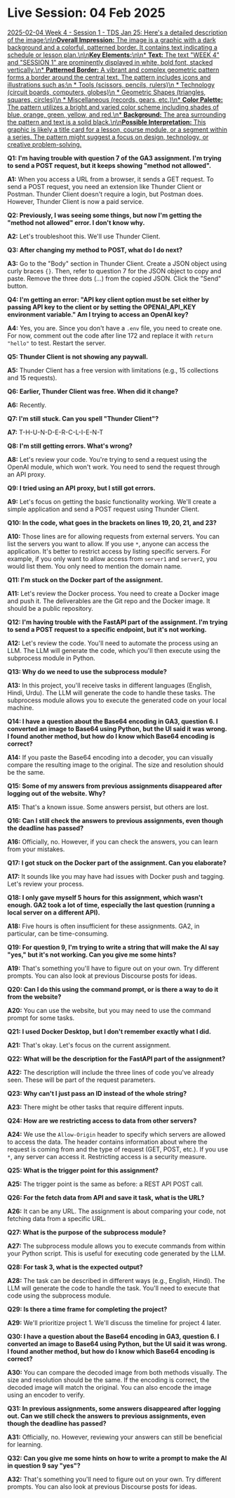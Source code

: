 # Live Session: 04 Feb 2025

[2025-02-04 Week 4 - Session 1 - TDS Jan 25: Here\'s a detailed description of the image:\n\n**Overall Impression:** The image is a graphic with a dark background and a colorful, patterned border. It contains text indicating a schedule or lesson plan.\n\n**Key Elements:**\n\n* **Text:** The text "WEEK 4" and "SESSION 1" are prominently displayed in white, bold font, stacked vertically.\n* **Patterned Border:** A vibrant and complex geometric pattern forms a border around the central text. The pattern includes icons and illustrations such as:\n * Tools (scissors, pencils, rulers)\n * Technology (circuit boards, computers, globes)\n * Geometric Shapes (triangles, squares, circles)\n * Miscellaneous (records, gears, etc.)\n* **Color Palette:** The pattern utilizes a bright and varied color scheme including shades of blue, orange, green, yellow, and red.\n* **Background:** The area surrounding the pattern and text is a solid black.\n\n**Possible Interpretation:** This graphic is likely a title card for a lesson, course module, or a segment within a series. The pattern might suggest a focus on design, technology, or creative problem-solving.](https://youtu.be_8A7Z_PN_PzQ)

**Q1: I'm having trouble with question 7 of the GA3 assignment. I'm trying to send a POST request, but it keeps showing "method not allowed".**

**A1:** When you access a URL from a browser, it sends a GET request. To send a POST request, you need an extension like Thunder Client or Postman. Thunder Client doesn't require a login, but Postman does. However, Thunder Client is now a paid service.

**Q2: Previously, I was seeing some things, but now I'm getting the "method not allowed" error. I don't know why.**

**A2:** Let's troubleshoot this. We'll use Thunder Client.

**Q3: After changing my method to POST, what do I do next?**

**A3:** Go to the "Body" section in Thunder Client. Create a JSON object using curly braces `{}`. Then, refer to question 7 for the JSON object to copy and paste. Remove the three dots (...) from the copied JSON. Click the "Send" button.

**Q4: I'm getting an error: "API key client option must be set either by passing API key to the client or by setting the OPENAI_API_KEY environment variable." Am I trying to access an OpenAI key?**

**A4:** Yes, you are. Since you don't have a `.env` file, you need to create one. For now, comment out the code after line 172 and replace it with `return "hello"` to test. Restart the server.

**Q5: Thunder Client is not showing any paywall.**

**A5:** Thunder Client has a free version with limitations (e.g., 15 collections and 15 requests).

**Q6: Earlier, Thunder Client was free. When did it change?**

**A6:** Recently.

**Q7: I'm still stuck. Can you spell "Thunder Client"?**

**A7:** T-H-U-N-D-E-R-C-L-I-E-N-T

**Q8: I'm still getting errors. What's wrong?**

**A8:** Let's review your code. You're trying to send a request using the OpenAI module, which won't work. You need to send the request through an API proxy.

**Q9: I tried using an API proxy, but I still got errors.**

**A9:** Let's focus on getting the basic functionality working. We'll create a simple application and send a POST request using Thunder Client.

**Q10: In the code, what goes in the brackets on lines 19, 20, 21, and 23?**

**A10:** Those lines are for allowing requests from external servers. You can list the servers you want to allow. If you use `*`, anyone can access the application. It's better to restrict access by listing specific servers. For example, if you only want to allow access from `server1` and `server2`, you would list them. You only need to mention the domain name.

**Q11: I'm stuck on the Docker part of the assignment.**

**A11:** Let's review the Docker process. You need to create a Docker image and push it. The deliverables are the Git repo and the Docker image. It should be a public repository.

**Q12: I'm having trouble with the FastAPI part of the assignment. I'm trying to send a POST request to a specific endpoint, but it's not working.**

**A12:** Let's review the code. You'll need to automate the process using an LLM. The LLM will generate the code, which you'll then execute using the subprocess module in Python.

**Q13: Why do we need to use the subprocess module?**

**A13:** In this project, you'll receive tasks in different languages (English, Hindi, Urdu). The LLM will generate the code to handle these tasks. The subprocess module allows you to execute the generated code on your local machine.

**Q14: I have a question about the Base64 encoding in GA3, question 6. I converted an image to Base64 using Python, but the UI said it was wrong. I found another method, but how do I know which Base64 encoding is correct?**

**A14:** If you paste the Base64 encoding into a decoder, you can visually compare the resulting image to the original. The size and resolution should be the same.

**Q15: Some of my answers from previous assignments disappeared after logging out of the website. Why?**

**A15:** That's a known issue. Some answers persist, but others are lost.

**Q16: Can I still check the answers to previous assignments, even though the deadline has passed?**

**A16:** Officially, no. However, if you can check the answers, you can learn from your mistakes.

**Q17: I got stuck on the Docker part of the assignment. Can you elaborate?**

**A17:** It sounds like you may have had issues with Docker push and tagging. Let's review your process.

**Q18: I only gave myself 5 hours for this assignment, which wasn't enough. GA2 took a lot of time, especially the last question (running a local server on a different API).**

**A18:** Five hours is often insufficient for these assignments. GA2, in particular, can be time-consuming.

**Q19: For question 9, I'm trying to write a string that will make the AI say "yes," but it's not working. Can you give me some hints?**

**A19:** That's something you'll have to figure out on your own. Try different prompts. You can also look at previous Discourse posts for ideas.

**Q20: Can I do this using the command prompt, or is there a way to do it from the website?**

**A20:** You can use the website, but you may need to use the command prompt for some tasks.

**Q21: I used Docker Desktop, but I don't remember exactly what I did.**

**A21:** That's okay. Let's focus on the current assignment.

**Q22: What will be the description for the FastAPI part of the assignment?**

**A22:** The description will include the three lines of code you've already seen. These will be part of the request parameters.

**Q23: Why can't I just pass an ID instead of the whole string?**

**A23:** There might be other tasks that require different inputs.

**Q24: How are we restricting access to data from other servers?**

**A24:** We use the `Allow-Origin` header to specify which servers are allowed to access the data. The header contains information about where the request is coming from and the type of request (GET, POST, etc.). If you use `*`, any server can access it. Restricting access is a security measure.

**Q25: What is the trigger point for this assignment?**

**A25:** The trigger point is the same as before: a REST API POST call.

**Q26: For the fetch data from API and save it task, what is the URL?**

**A26:** It can be any URL. The assignment is about comparing your code, not fetching data from a specific URL.

**Q27: What is the purpose of the subprocess module?**

**A27:** The subprocess module allows you to execute commands from within your Python script. This is useful for executing code generated by the LLM.

**Q28: For task 3, what is the expected output?**

**A28:** The task can be described in different ways (e.g., English, Hindi). The LLM will generate the code to handle the task. You'll need to execute that code using the subprocess module.

**Q29: Is there a time frame for completing the project?**

**A29:** We'll prioritize project 1. We'll discuss the timeline for project 4 later.

**Q30: I have a question about the Base64 encoding in GA3, question 6. I converted an image to Base64 using Python, but the UI said it was wrong. I found another method, but how do I know which Base64 encoding is correct?**

**A30:** You can compare the decoded image from both methods visually. The size and resolution should be the same. If the encoding is correct, the decoded image will match the original. You can also encode the image using an encoder to verify.

**Q31: In previous assignments, some answers disappeared after logging out. Can we still check the answers to previous assignments, even though the deadline has passed?**

**A31:** Officially, no. However, reviewing your answers can still be beneficial for learning.

**Q32: Can you give me some hints on how to write a prompt to make the AI in question 9 say "yes"?**

**A32:** That's something you'll need to figure out on your own. Try different prompts. You can also look at previous Discourse posts for ideas.

